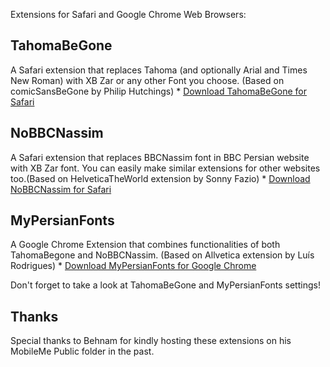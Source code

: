 Extensions for Safari and Google Chrome Web Browsers:

TahomaBeGone
-------------
A Safari extension that replaces Tahoma (and optionally Arial and Times New Roman) with XB Zar or any other Font you choose. (Based on comicSansBeGone by Philip Hutchings)
    * [Download TahomaBeGone for Safari](https://raw.github.com/openmac/extensions/master/TahomaBeGone.safariextz "Download TahomaBeGone for Safari")

NoBBCNassim
-----------
A Safari extension that replaces BBCNassim font in BBC Persian website with XB Zar font. You can easily make similar extensions for other websites too.(Based on HelveticaTheWorld extension by Sonny Fazio)
    * [Download NoBBCNassim for Safari](https://raw.github.com/openmac/extensions/master/NoBBCNassim.safariextz "Download NoBBCNassim for Safari")

MyPersianFonts
------------
A Google Chrome Extension that combines functionalities of both TahomaBegone and NoBBCNassim. (Based on Allvetica extension by Luís Rodrigues)
    * [Download MyPersianFonts for Google Chrome](https://raw.github.com/openmac/extensions/master/MyPersianFonts.crx "Download MyPersianFonts for Safari")

Don't forget to take a look at TahomaBeGone and MyPersianFonts settings!

Thanks
------
Special thanks to Behnam for kindly hosting these extensions on his MobileMe Public folder in the past.